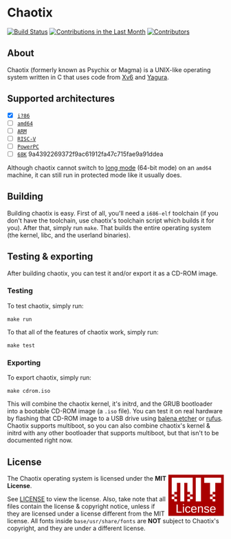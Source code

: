 # Chaotix
[![Build Status](https://img.shields.io/github/workflow/status/Dashbloxx/chaotix/Build%20and%20Test)](https://github.com/Dashbloxx/chaotix/actions/workflows/build-and-test.yml)
[![Contributions in the Last Month](https://img.shields.io/github/commit-activity/m/Dashbloxx/chaotix)](https://github.com/Dashbloxx/chaotix/commits/main)
[![Contributors](https://img.shields.io/github/contributors/Dashbloxx/chaotix)](https://github.com/Dashbloxx/chaotix/graphs/contributors)
## About
Chaotix (formerly known as Psychix or Magma) is a UNIX-like operating system written in C that uses code from [Xv6](https://github.com/mit-pdos/xv6-public) and [Yagura](https://github.com/mosmeh/yagura).
## Supported architectures
- [X] [`i?86`](https://en.wikipedia.org/wiki/X86)
- [ ] [`amd64`](https://en.wikipedia.org/wiki/X86-64)
- [ ] [`ARM`](https://en.wikipedia.org/wiki/ARM_architecture_family)
- [ ] [`RISC-V`](https://riscv.org/)
- [ ] [`PowerPC`](https://en.wikipedia.org/wiki/PowerPC)
- [ ] [`68K`](https://en.wikipedia.org/wiki/Motorola_68000_series) 9a4392269372f9ac61912fa47c715fae9a91ddea

Although chaotix cannot switch to [long mode](https://wiki.osdev.org/Setting_Up_Long_Mode) (64-bit mode) on an `amd64` machine, it can still run in protected mode like it usually does.
## Building
Building chaotix is easy. First of all, you'll need a `i686-elf` toolchain (if you don't have the toolchain, use chaotix's toolchain script which builds it for you). After that, simply run `make`. That builds the entire operating system (the kernel, libc, and the userland binaries).
## Testing & exporting
After building chaotix, you can test it and/or export it as a CD-ROM image.
### Testing
To test chaotix, simply run:
```
make run
```
To that all of the features of chaotix work, simply run:
```
make test
```
### Exporting
To export chaotix, simply run:
```
make cdrom.iso
```
This will combine the chaotix kernel, it's initrd, and the GRUB bootloader into a bootable CD-ROM image (a `.iso` file). You can test it on real hardware by flashing that CD-ROM image to a USB drive using [balena etcher](https://www.balena.io/etcher) or [rufus](https://rufus.ie/en/).
Chaotix supports multiboot, so you can also combine chaotix's kernel & initrd with any other bootloader that supports multiboot, but that isn't to be documented right now.
## License

<a href="https://opensource.org/licenses/MIT"><img align="right" height="96" alt="MIT License" src=".assets/mit-license.png" /></a>

The Chaotix operating system is licensed under the **MIT License**.

See [LICENSE](LICENSE) to view the license. Also, take note that all files contain the license & copyright notice, unless if they are licensed under a license different from the MIT license. All fonts inside `base/usr/share/fonts` are **NOT** subject to Chaotix's copyright, and they are under a different license.